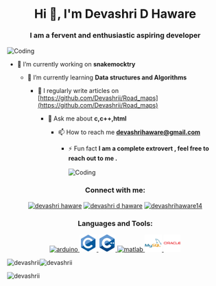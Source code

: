 <h1 align="center">Hi 👋, I'm Devashri D Haware</h1>
<h3 align="center">I am a fervent and enthusiastic aspiring developer</h3>
<img align="center" alt="Coding" width="900" src="https://media1.giphy.com/media/L1R1tvI9svkIWwpVYr/giphy.gif?cid=ecf05e47k6n63zomef6cebjrd24rvspud565vu4mx8rx5vrj&ep=v1_gifs_related&rid=giphy.gif&ct=g ">


  - 🔭 I’m currently working on **snakemocktry**

    - 🌱 I’m currently learning **Data structures and Algorithms**

      - 📝 I regularly write articles on [https://github.com/Devashrii/Road_maps](https://github.com/Devashrii/Road_maps)

        - 💬 Ask me about **c,c++,html**

          - 📫 How to reach me **devashrihaware@gmail.com**

            - ⚡ Fun fact **I am a complete extrovert , feel free to reach out to me .**
              
              <img align="center" alt="Coding" width="600" src="https://media2.giphy.com/media/v1.Y2lkPTc5MGI3NjExM3Frdjc1ZTd2aWprMW5oZjd4cXZ5dDN2dnI5eWY1cnFwMTduaXkzaiZlcD12MV9pbnRlcm5hbF9naWZfYnlfaWQmY3Q9Zw/RbDKaczqWovIugyJmW/giphy.gif">



<h3 align="center">Connect with me:</h3>
<p align="center">
<a href="https://linkedin.com/in/devashri haware" target="blank"><img align="center" src="https://raw.githubusercontent.com/rahuldkjain/github-profile-readme-generator/master/src/images/icons/Social/linked-in-alt.svg" alt="devashri haware" height="30" width="40" /></a>
<a href="https://kaggle.com/devashri d haware" target="blank"><img align="center" src="https://raw.githubusercontent.com/rahuldkjain/github-profile-readme-generator/master/src/images/icons/Social/kaggle.svg" alt="devashri d haware" height="30" width="40" /></a>
<a href="https://instagram.com/devashrihaware14" target="blank"><img align="center" src="https://raw.githubusercontent.com/rahuldkjain/github-profile-readme-generator/master/src/images/icons/Social/instagram.svg" alt="devashrihaware14" height="30" width="40" /></a>
</p>

<h3 align="center">Languages and Tools:</h3>
<p align="center"> <a href="https://www.arduino.cc/" target="_blank" rel="noreferrer"> <img src="https://cdn.worldvectorlogo.com/logos/arduino-1.svg" alt="arduino" width="40" height="40"/> </a> <a href="https://www.cprogramming.com/" target="_blank" rel="noreferrer"> <img src="https://raw.githubusercontent.com/devicons/devicon/master/icons/c/c-original.svg" alt="c" width="40" height="40"/> </a> <a href="https://www.w3schools.com/cpp/" target="_blank" rel="noreferrer"> <img src="https://raw.githubusercontent.com/devicons/devicon/master/icons/cplusplus/cplusplus-original.svg" alt="cplusplus" width="40" height="40"/> </a> <a href="https://www.mathworks.com/" target="_blank" rel="noreferrer"> <img src="https://upload.wikimedia.org/wikipedia/commons/2/21/Matlab_Logo.png" alt="matlab" width="40" height="40"/> </a> <a href="https://www.mysql.com/" target="_blank" rel="noreferrer"> <img src="https://raw.githubusercontent.com/devicons/devicon/master/icons/mysql/mysql-original-wordmark.svg" alt="mysql" width="40" height="40"/> </a> <a href="https://www.oracle.com/" target="_blank" rel="noreferrer"> <img src="https://raw.githubusercontent.com/devicons/devicon/master/icons/oracle/oracle-original.svg" alt="oracle" width="40" height="40"/> </a> </p>

<p><img align="left" src="https://github-readme-stats.vercel.app/api/top-langs?username=devashrii&show_icons=true&locale=en&layout=compact" alt="devashrii" /></p> 
<p>&nbsp;<img align="left" src="https://github-readme-stats.vercel.app/api?username=devashrii&show_icons=true&locale=en" alt="devashrii" /></p>

<p><img align=" left" src="https://github-readme-streak-stats.herokuapp.com/?user=devashrii&" alt="devashrii" /></p>




